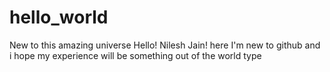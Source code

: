 # hello_world
New to this amazing universe
Hello!
Nilesh Jain! here
I'm new to github and i hope my experience will be something out of the world type
